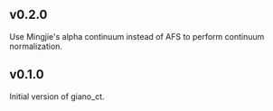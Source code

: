 ## v0.2.0

Use Mingjie's alpha continuum instead of AFS to perform continuum normalization.

## v0.1.0

Initial version of giano_ct.